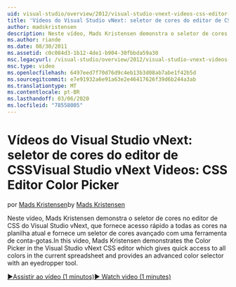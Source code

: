 ```yaml
---
uid: visual-studio/overview/2012/visual-studio-vnext-videos-css-editor-color-picker
title: 'Vídeos do Visual Studio vNext: seletor de cores do editor de CSS | Microsoft Docs'
author: madskristensen
description: Neste vídeo, Mads Kristensen demonstra o seletor de cores no editor de CSS do Visual Studio vNext, que mostra as cores na planilha atual e fornece...
ms.author: riande
ms.date: 08/30/2011
ms.assetid: c0c084d3-1b12-4de1-b904-30fbbda59a30
msc.legacyurl: /visual-studio/overview/2012/visual-studio-vnext-videos-css-editor-color-picker
msc.type: video
ms.openlocfilehash: 6497eed7f70d76d9c4eb13b3d08ab7abe1f42b5d
ms.sourcegitcommit: e7e91932a6e91a63e2e46417626f39d6b244a3ab
ms.translationtype: MT
ms.contentlocale: pt-BR
ms.lasthandoff: 03/06/2020
ms.locfileid: "78558005"
---
```

# <a name="visual-studio-vnext-videos-css-editor-color-picker"></a><span data-ttu-id="be7bd-103">Vídeos do Visual Studio vNext: seletor de cores do editor de CSS</span><span class="sxs-lookup"><span data-stu-id="be7bd-103">Visual Studio vNext Videos: CSS Editor Color Picker</span></span>

<span data-ttu-id="be7bd-104">por [Mads Kristensen](https://github.com/madskristensen)</span><span class="sxs-lookup"><span data-stu-id="be7bd-104">by [Mads Kristensen](https://github.com/madskristensen)</span></span>

<span data-ttu-id="be7bd-105">Neste vídeo, Mads Kristensen demonstra o seletor de cores no editor de CSS do Visual Studio vNext, que fornece acesso rápido a todas as cores na planilha atual e fornece um seletor de cores avançado com uma ferramenta de conta-gotas.</span><span class="sxs-lookup"><span data-stu-id="be7bd-105">In this video, Mads Kristensen demonstrates the Color Picker in the Visual Studio vNext CSS editor which gives quick access to all colors in the current spreadsheet and provides an advanced color selector with an eyedropper tool.</span></span>

[<span data-ttu-id="be7bd-106">&#9654;Assistir ao vídeo (1 minutos)</span><span class="sxs-lookup"><span data-stu-id="be7bd-106">&#9654; Watch video (1 minutes)</span></span>](https://channel9.msdn.com/Blogs/ASP-NET-Site-Videos/visual-studio-vnext-videos-css-editor-color-picker)
